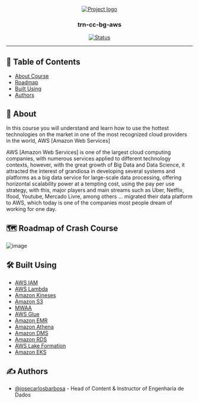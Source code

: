 <p align="center">
  <a href="" rel="noopener">
    <img src="https://github.com/owsplumbers/template-readme/blob/main/docs/img/engenharia-de-dados.png" alt="Project logo">
 </a>
</p>

<h3 
    align="center"> trn-cc-bg-aws
</h3>

<div align="center">

[![Status](https://img.shields.io/badge/status-active-success.svg)]()

</div>

---

## 📝 Table of Contents

- [About Course](#about)
- [Roadmap](#roadmap)
- [Built Using](#built_using)
- [Authors](#authors)

## :thinking: About <a name = "about"></a>

In this course you will understand and learn how to use the hottest technologies on the market in one of the most recognized cloud providers in the world, AWS [Amazon Web Services]


AWS [Amazon Web Services] is one of the largest cloud computing companies, with numerous services applied to different technology contexts, however, with the great growth of Big Data and Data Science, it attracted the interest of grandiosa in developing several systems and platforms as a big data service for large-scale data processing, offering horizontal scalability power at a tempting cost, using the pay per use strategy, with this, major players and main streams such as Uber, Netflix, Ifood, Youtube, Mercado Livre, among others … migrated their data platform to AWS, which today is one of the companies most people dream of working for one day.

## :world_map: Roadmap of Crash Course <a name = "roadmap"></a>

![image](https://github.com/owsplumbers/trn-cc-bg-aws/blob/main/docs/roadmap/roadmap-bde-aws-2022.png)

## :hammer_and_wrench: Built Using <a name = "built_using"></a>

- [AWS IAM](https://aws.amazon.com/iam/)
- [AWS Lambda](https://aws.amazon.com/lambda/)
- [Amazon Kineses](https://aws.amazon.com/kinesis/)
- [Amazon S3](https://aws.amazon.com/s3/)
- [MWAA](https://docs.aws.amazon.com/mwaa/latest/userguide/what-is-mwaa.html)
- [AWS Glue](https://aws.amazon.com/pt/glue/?whats-new-cards.sort-by=item.additionalFields.postDateTime&whats-new-cards.sort-order=desc)
- [Amazon EMR](https://aws.amazon.com/emr/)
- [Amazon Athena](https://aws.amazon.com/athena/?whats-new-cards.sort-by=item.additionalFields.postDateTime&whats-new-cards.sort-order=desc)
- [Amazon DMS](https://aws.amazon.com/dms/)
- [Amazon RDS](https://aws.amazon.com/rds/)
- [AWS Lake Formation](https://aws.amazon.com/lake-formation/?whats-new-cards.sort-by=item.additionalFields.postDateTime&whats-new-cards.sort-order=desc)
- [Amazon EKS](https://aws.amazon.com/eks/)

## ✍️ Authors <a name = "authors"></a>

- [@josecarlosbarbosa](https://github.com/josecarlosbarbosa) - Head of Content & Instructor of Engenharia de Dados
